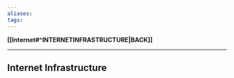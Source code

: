 ```yaml
---
aliases:
tags:
---
```

**[[Internet#^INTERNETINFRASTRUCTURE|BACK]]**

---
## Internet Infrastructure